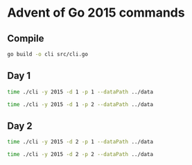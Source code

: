 # Advent of Go 2015 commands

## Compile
```sh
go build -o cli src/cli.go
```

## Day 1
```sh
time ./cli -y 2015 -d 1 -p 1 --dataPath ../data
```

```sh
time ./cli -y 2015 -d 1 -p 2 --dataPath ../data
```

## Day 2
```sh
time ./cli -y 2015 -d 2 -p 1 --dataPath ../data
```

```sh
time ./cli -y 2015 -d 2 -p 2 --dataPath ../data
```